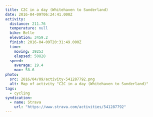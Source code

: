 ```yaml
---
title: C2C in a day (Whitehaven to Sunderland)
date: 2016-04-09T06:24:41.000Z
activity:
  distance: 211.76
  temperature: null
  bike: Belle
  elevation: 3459.2
  finish: 2016-04-09T20:31:49.000Z
  time:
    moving: 39253
    elapsed: 50828
  speed:
    average: 19.4
    max: 58.6
photo:
  src: 2016/04/09/activity-541287792.png
  alt: Map of activity "C2C in a day (Whitehaven to Sunderland)"
tags:
  - cycling
syndication:
  - name: Strava
    url: "https://www.strava.com/activities/541287792"
---
```

